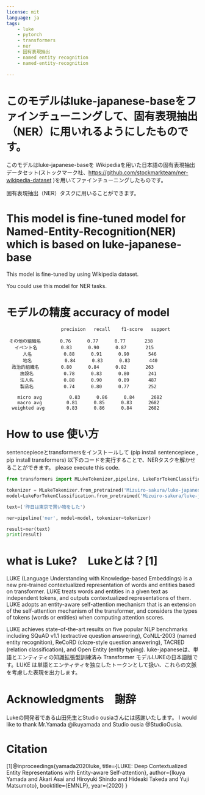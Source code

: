 ```yaml
---
license: mit
language: ja
tags:
    - luke
    - pytorch
    - transformers
    - ner
    - 固有表現抽出
    - named entity recognition
    - named-entity-recognition
    
---
```


# このモデルはluke-japanese-baseをファインチューニングして、固有表現抽出（NER）に用いれるようにしたものです。
このモデルはluke-japanese-baseを
Wikipediaを用いた日本語の固有表現抽出データセット(ストックマーク社、https://github.com/stockmarkteam/ner-wikipedia-dataset )を用いてファインチューニングしたものです。

固有表現抽出（NER）タスクに用いることができます。

# This model is fine-tuned model for Named-Entity-Recognition(NER) which is based on luke-japanese-base

This model is fine-tuned by using Wikipedia dataset.

You could use this model for NER tasks.

# モデルの精度 accuracy of model
                        precision   recall    f1-score   support

     その他の組織名       0.76      0.77      0.77       238
       イベント名       　0.83      0.90      0.87       215
          人名      　    0.88      0.91      0.90       546
          地名            0.84      0.83      0.83       440
      政治的組織名        0.80      0.84      0.82       263
         施設名           0.78      0.83      0.80       241
         法人名           0.88      0.90      0.89       487
         製品名           0.74      0.80      0.77       252

        micro avg          0.83      0.86      0.84      2682
        macro avg         0.81      0.85      0.83      2682
      weighted avg        0.83      0.86      0.84      2682


# How to use 使い方
sentencepieceとtransformersをインストールして (pip install sentencepiece , pip install transformers) 
以下のコードを実行することで、NERタスクを解かせることができます。
please execute this code.
```python
from transformers import MLukeTokenizer,pipeline, LukeForTokenClassification

tokenizer = MLukeTokenizer.from_pretrained('Mizuiro-sakura/luke-japanese-base-finetuned-ner')
model=LukeForTokenClassification.from_pretrained('Mizuiro-sakura/luke-japanese-base-finetuned-ner') # 学習済みモデルの読み込み

text=('昨日は東京で買い物をした')

ner=pipeline('ner', model=model, tokenizer=tokenizer)

result=ner(text)
print(result)
```


# what is Luke?　Lukeとは？[1]
LUKE (Language Understanding with Knowledge-based Embeddings) is a new pre-trained contextualized representation of words and entities based on transformer. LUKE treats words and entities in a given text as independent tokens, and outputs contextualized representations of them. LUKE adopts an entity-aware self-attention mechanism that is an extension of the self-attention mechanism of the transformer, and considers the types of tokens (words or entities) when computing attention scores.

LUKE achieves state-of-the-art results on five popular NLP benchmarks including SQuAD v1.1 (extractive question answering), CoNLL-2003 (named entity recognition), ReCoRD (cloze-style question answering), TACRED (relation classification), and Open Entity (entity typing). luke-japaneseは、単語とエンティティの知識拡張型訓練済み Transformer モデルLUKEの日本語版です。LUKE は単語とエンティティを独立したトークンとして扱い、これらの文脈を考慮した表現を出力します。

# Acknowledgments　謝辞
Lukeの開発者である山田先生とStudio ousiaさんには感謝いたします。 I would like to thank Mr.Yamada @ikuyamada and Studio ousia @StudioOusia.

# Citation
[1]@inproceedings{yamada2020luke, title={LUKE: Deep Contextualized Entity Representations with Entity-aware Self-attention}, author={Ikuya Yamada and Akari Asai and Hiroyuki Shindo and Hideaki Takeda and Yuji Matsumoto}, booktitle={EMNLP}, year={2020} }





